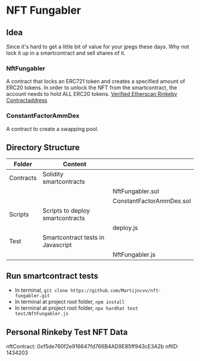 # NFT Fungabler

## Idea

Since it's hard to get a little bit of value for your jpegs these days. Why not lock it up in a smartcontract and sell shares of it.

### NftFungabler

A contract that locks an ERC721 token and creates a specified amount of ERC20 tokens. In order to unlock the NFT from the smartcontract, the account needs to hold ALL ERC20 tokens.
[Verified Etherscan Rinkeby Contractaddress](https://rinkeby.etherscan.io/address/0x3eed2A53fEA6d40F26F1296115bDF27dE39895a8#code)

### ConstantFactorAmmDex

A contract to create a swapping pool.

## Directory Structure

| Folder    | Content                           |                          |
| --------- | --------------------------------- | ------------------------ |
| Contracts | Solidity smartcontracts           |                          |
|           |                                   | NftFungabler.sol         |
|           |                                   | ConstantFactorAmmDex.sol |
| Scripts   | Scripts to deploy smartcontracts  |                          |
|           |                                   | deploy.js                |
| Test      | Smartcontract tests in Javascript |                          |
|           |                                   | NftFungabler.js          |

## Run smartcontract tests

- In terminal, `git clone https://github.com/Martijncvv/nft-fungabler.git`
- In terminal at project root folder, `npm install`
- In terminal at project root folder, `npx hardhat test test/NftFungabler.js `

## Personal Rinkeby Test NFT Data

nftContract: 0xf5de760f2e916647fd766B4AD9E85ff943cE3A2b
nftID: 1434203
